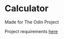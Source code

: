 # Calculator

Made for The Odin Project

Project requirements [here](https://www.theodinproject.com/lessons/foundations-calculator)